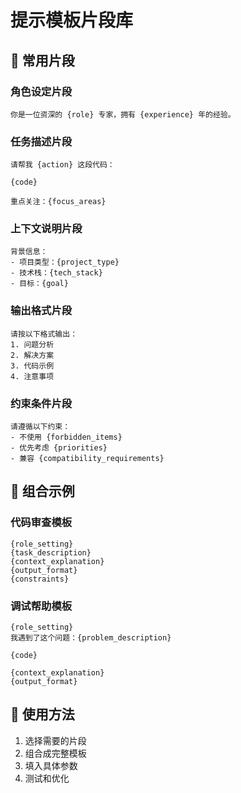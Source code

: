 # 提示模板片段库

## 🧩 常用片段

### 角色设定片段
```
你是一位资深的 {role} 专家，拥有 {experience} 年的经验。
```

### 任务描述片段
```
请帮我 {action} 这段代码：

{code}

重点关注：{focus_areas}
```

### 上下文说明片段
```
背景信息：
- 项目类型：{project_type}
- 技术栈：{tech_stack}
- 目标：{goal}
```

### 输出格式片段
```
请按以下格式输出：
1. 问题分析
2. 解决方案
3. 代码示例
4. 注意事项
```

### 约束条件片段
```
请遵循以下约束：
- 不使用 {forbidden_items}
- 优先考虑 {priorities}
- 兼容 {compatibility_requirements}
```

## 🎨 组合示例

### 代码审查模板
```
{role_setting}
{task_description}
{context_explanation}
{output_format}
{constraints}
```

### 调试帮助模板
```
{role_setting}
我遇到了这个问题：{problem_description}

{code}

{context_explanation}
{output_format}
```

## 🔧 使用方法

1. 选择需要的片段
2. 组合成完整模板
3. 填入具体参数
4. 测试和优化